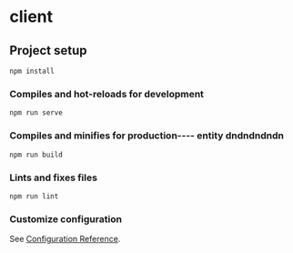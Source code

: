 # client

## Project setup

```
npm install
```

### Compiles and hot-reloads for development

```
npm run serve
```

### Compiles and minifies for production---- entity dndndndndn

```
npm run build
```

### Lints and fixes files

```
npm run lint
```

### Customize configuration

See [Configuration Reference](https://cli.vuejs.org/config/).

